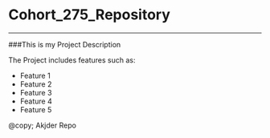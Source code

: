 # Cohort_275_Repository
<hr/>
###This is my Project Description

The Project includes features such as:

  - Feature 1
  - Feature 2
  - Feature 3
  - Feature 4
  - Feature 5
  
  
@copy; Akjder Repo   
